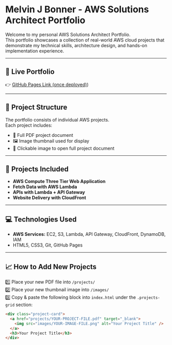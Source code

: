 # Melvin J Bonner - AWS Solutions Architect Portfolio

Welcome to my personal AWS Solutions Architect Portfolio.  
This portfolio showcases a collection of real-world AWS cloud projects that demonstrate my technical skills, architecture design, and hands-on implementation experience.

---

## 🚀 Live Portfolio

👉 [GitHub Pages Link (once deployed)](https://jb24000.github.io/index.html))

---

## 📂 Project Structure

The portfolio consists of individual AWS projects.  
Each project includes:

- 📄 Full PDF project document  
- 🖼 Image thumbnail used for display  
- 🔗 Clickable image to open full project document


---

## 🔧 Projects Included

- **AWS Compute Three Tier Web Application**
- **Fetch Data with AWS Lambda**
- **APIs with Lambda + API Gateway**
- **Website Delivery with CloudFront**

---

## 💻 Technologies Used

- **AWS Services:** EC2, S3, Lambda, API Gateway, CloudFront, DynamoDB, IAM
- HTML5, CSS3, Git, GitHub Pages

---

## 📈 How to Add New Projects

1️⃣ Place your new PDF file into `/projects/`  
2️⃣ Place your new thumbnail image into `/images/`  
3️⃣ Copy & paste the following block into `index.html` under the `.projects-grid` section:

```html
<div class="project-card">
  <a href="projects/YOUR-PROJECT-FILE.pdf" target="_blank">
    <img src="images/YOUR-IMAGE-FILE.png" alt="Your Project Title" />
  </a>
  <h3>Your Project Title</h3>
</div>
